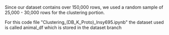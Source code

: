 Since our dataset contains over 150,000 rows, we used a random sample of 25,000 - 30,000 rows for the clustering portion.

For this code file "Clustering_(DB_K_Proto)_Insy695.ipynb" the dataset used is called animal_df which is stored in the dataset branch
